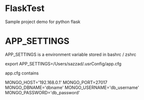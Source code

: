 # FlaskTest

Sample project demo for python flask

# APP_SETTINGS

APP_SETTINGS is a environment variable stored in bashrc / zshrc

export APP_SETTINGS=/Users/sazzad/.usrConfig/app.cfg

app.cfg contains

MONGO_HOST='192.168.0.1'
MONGO_PORT=27017
MONGO_DBNAME='dbname'
MONGO_USERNAME='db_username'
MONGO_PASSWORD='db_password'